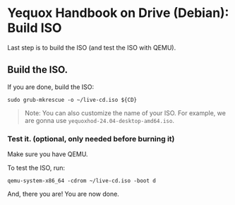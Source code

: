 # Yequox Handbook on Drive (Debian): Build ISO
Last step is to build the ISO (and test the ISO with QEMU).
## Build the ISO.
If you are done, build the ISO:
```
sudo grub-mkrescue -o ~/live-cd.iso ${CD}
```
> Note: You can also customize the name of your ISO. For example, we are gonna use `yequoxhod-24.04-desktop-amd64.iso`.
### Test it. (optional, only needed before burning it)
Make sure you have QEMU.

To test the ISO, run:
```
qemu-system-x86_64 -cdrom ~/live-cd.iso -boot d
```
And, there you are! You are now done.
